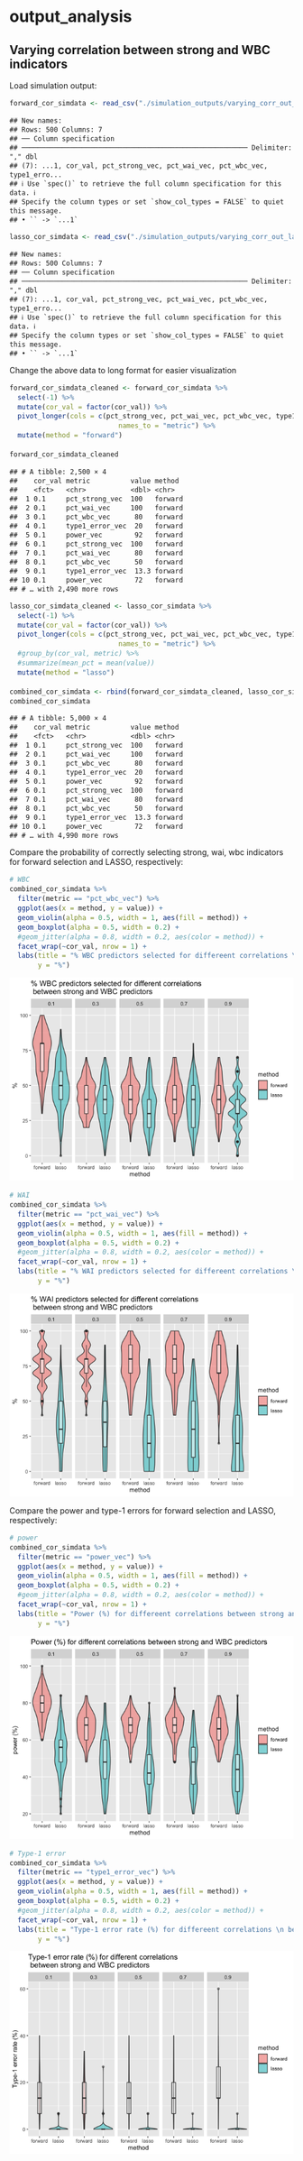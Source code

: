output_analysis
================

## Varying correlation between strong and WBC indicators

Load simulation output:

``` r
forward_cor_simdata <- read_csv("./simulation_outputs/varying_corr_out_forward.csv")
```

    ## New names:
    ## Rows: 500 Columns: 7
    ## ── Column specification
    ## ──────────────────────────────────────────────────────── Delimiter: "," dbl
    ## (7): ...1, cor_val, pct_strong_vec, pct_wai_vec, pct_wbc_vec, type1_erro...
    ## ℹ Use `spec()` to retrieve the full column specification for this data. ℹ
    ## Specify the column types or set `show_col_types = FALSE` to quiet this message.
    ## • `` -> `...1`

``` r
lasso_cor_simdata <- read_csv("./simulation_outputs/varying_corr_out_lasso.csv")
```

    ## New names:
    ## Rows: 500 Columns: 7
    ## ── Column specification
    ## ──────────────────────────────────────────────────────── Delimiter: "," dbl
    ## (7): ...1, cor_val, pct_strong_vec, pct_wai_vec, pct_wbc_vec, type1_erro...
    ## ℹ Use `spec()` to retrieve the full column specification for this data. ℹ
    ## Specify the column types or set `show_col_types = FALSE` to quiet this message.
    ## • `` -> `...1`

Change the above data to long format for easier visualization

``` r
forward_cor_simdata_cleaned <- forward_cor_simdata %>% 
  select(-1) %>% 
  mutate(cor_val = factor(cor_val)) %>% 
  pivot_longer(cols = c(pct_strong_vec, pct_wai_vec, pct_wbc_vec, type1_error_vec, power_vec),
                           names_to = "metric") %>% 
  mutate(method = "forward")

forward_cor_simdata_cleaned
```

    ## # A tibble: 2,500 × 4
    ##    cor_val metric          value method 
    ##    <fct>   <chr>           <dbl> <chr>  
    ##  1 0.1     pct_strong_vec  100   forward
    ##  2 0.1     pct_wai_vec     100   forward
    ##  3 0.1     pct_wbc_vec      80   forward
    ##  4 0.1     type1_error_vec  20   forward
    ##  5 0.1     power_vec        92   forward
    ##  6 0.1     pct_strong_vec  100   forward
    ##  7 0.1     pct_wai_vec      80   forward
    ##  8 0.1     pct_wbc_vec      50   forward
    ##  9 0.1     type1_error_vec  13.3 forward
    ## 10 0.1     power_vec        72   forward
    ## # … with 2,490 more rows

``` r
lasso_cor_simdata_cleaned <- lasso_cor_simdata %>% 
  select(-1) %>% 
  mutate(cor_val = factor(cor_val)) %>% 
  pivot_longer(cols = c(pct_strong_vec, pct_wai_vec, pct_wbc_vec, type1_error_vec, power_vec),
                           names_to = "metric") %>% 
  #group_by(cor_val, metric) %>% 
  #summarize(mean_pct = mean(value))
  mutate(method = "lasso")

combined_cor_simdata <- rbind(forward_cor_simdata_cleaned, lasso_cor_simdata_cleaned)
combined_cor_simdata
```

    ## # A tibble: 5,000 × 4
    ##    cor_val metric          value method 
    ##    <fct>   <chr>           <dbl> <chr>  
    ##  1 0.1     pct_strong_vec  100   forward
    ##  2 0.1     pct_wai_vec     100   forward
    ##  3 0.1     pct_wbc_vec      80   forward
    ##  4 0.1     type1_error_vec  20   forward
    ##  5 0.1     power_vec        92   forward
    ##  6 0.1     pct_strong_vec  100   forward
    ##  7 0.1     pct_wai_vec      80   forward
    ##  8 0.1     pct_wbc_vec      50   forward
    ##  9 0.1     type1_error_vec  13.3 forward
    ## 10 0.1     power_vec        72   forward
    ## # … with 4,990 more rows

Compare the probability of correctly selecting strong, wai, wbc
indicators for forward selection and LASSO, respectively:

``` r
# WBC
combined_cor_simdata %>% 
  filter(metric == "pct_wbc_vec") %>% 
  ggplot(aes(x = method, y = value)) +
  geom_violin(alpha = 0.5, width = 1, aes(fill = method)) + 
  geom_boxplot(alpha = 0.5, width = 0.2) +
  #geom_jitter(alpha = 0.8, width = 0.2, aes(color = method)) +
  facet_wrap(~cor_val, nrow = 1) +
  labs(title = "% WBC predictors selected for differeent correlations \n between strong and WBC predictors",
       y = "%")
```

![](output_analysis_files/figure-gfm/unnamed-chunk-3-1.png)<!-- -->

``` r
# WAI
combined_cor_simdata %>% 
  filter(metric == "pct_wai_vec") %>% 
  ggplot(aes(x = method, y = value)) +
  geom_violin(alpha = 0.5, width = 1, aes(fill = method)) + 
  geom_boxplot(alpha = 0.5, width = 0.2) +
  #geom_jitter(alpha = 0.8, width = 0.2, aes(color = method)) +
  facet_wrap(~cor_val, nrow = 1) +
  labs(title = "% WAI predictors selected for differeent correlations \n between strong and WBC predictors",
       y = "%")
```

![](output_analysis_files/figure-gfm/unnamed-chunk-3-2.png)<!-- -->

Compare the power and type-1 errors for forward selection and LASSO,
respectively:

``` r
# power
combined_cor_simdata %>% 
  filter(metric == "power_vec") %>% 
  ggplot(aes(x = method, y = value)) +
  geom_violin(alpha = 0.5, width = 1, aes(fill = method)) + 
  geom_boxplot(alpha = 0.5, width = 0.2) +
  #geom_jitter(alpha = 0.8, width = 0.2, aes(color = method)) +
  facet_wrap(~cor_val, nrow = 1) +
  labs(title = "Power (%) for differeent correlations between strong and WBC predictors",
       y = "%")
```

![](output_analysis_files/figure-gfm/unnamed-chunk-4-1.png)<!-- -->

``` r
# Type-1 error
combined_cor_simdata %>% 
  filter(metric == "type1_error_vec") %>% 
  ggplot(aes(x = method, y = value)) +
  geom_violin(alpha = 0.5, width = 1, aes(fill = method)) + 
  geom_boxplot(alpha = 0.5, width = 0.2) +
  #geom_jitter(alpha = 0.8, width = 0.2, aes(color = method)) +
  facet_wrap(~cor_val, nrow = 1) +
  labs(title = "Type-1 error rate (%) for differeent correlations \n between strong and WBC predictors",
       y = "%")
```

![](output_analysis_files/figure-gfm/unnamed-chunk-4-2.png)<!-- -->
